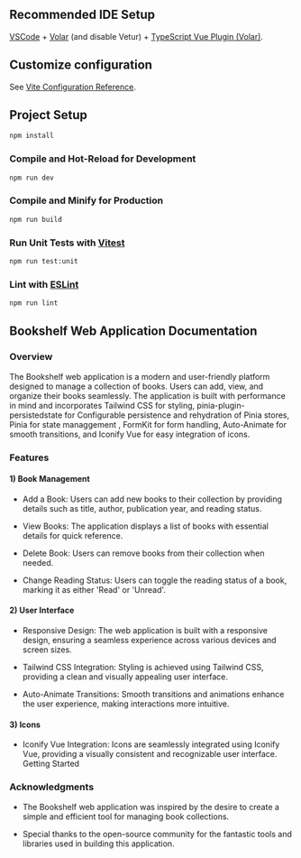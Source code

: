 ## Recommended IDE Setup

[VSCode](https://code.visualstudio.com/) + [Volar](https://marketplace.visualstudio.com/items?itemName=Vue.volar) (and disable Vetur) + [TypeScript Vue Plugin (Volar)](https://marketplace.visualstudio.com/items?itemName=Vue.vscode-typescript-vue-plugin).

## Customize configuration

See [Vite Configuration Reference](https://vitejs.dev/config/).

## Project Setup

```sh
npm install
```

### Compile and Hot-Reload for Development

```sh
npm run dev
```

### Compile and Minify for Production

```sh
npm run build
```

### Run Unit Tests with [Vitest](https://vitest.dev/)

```sh
npm run test:unit
```

### Lint with [ESLint](https://eslint.org/)

```sh
npm run lint
```

## Bookshelf Web Application Documentation
### Overview
The Bookshelf web application is a modern and user-friendly platform designed to manage a collection of books. Users can add, view, and organize their books seamlessly. The application is built with performance in mind and incorporates Tailwind CSS for styling, pinia-plugin-persistedstate for Configurable persistence and rehydration of Pinia stores, Pinia for state managgement , FormKit for form handling, Auto-Animate for smooth transitions, and Iconify Vue for easy integration of icons.

### Features
#### 1) Book Management

- Add a Book: Users can add new books to their collection by providing details such as title, author, publication year, and reading status.

- View Books: The application displays a list of books with essential details for quick reference.

- Delete Book: Users can remove books from their collection when needed.

- Change Reading Status: Users can toggle the reading status of a book, marking it as either 'Read' or 'Unread'.

#### 2) User Interface
- Responsive Design: The web application is built with a responsive design, ensuring a seamless experience across various devices and screen sizes.

- Tailwind CSS Integration: Styling is achieved using Tailwind CSS, providing a clean and visually appealing user interface.

- Auto-Animate Transitions: Smooth transitions and animations enhance the user experience, making interactions more intuitive.

#### 3) Icons
- Iconify Vue Integration: Icons are seamlessly integrated using Iconify Vue, providing a visually consistent and recognizable user interface.
Getting Started

### Acknowledgments
- The Bookshelf web application was inspired by the desire to create a simple and efficient tool for managing book collections.

- Special thanks to the open-source community for the fantastic tools and libraries used in building this application.
